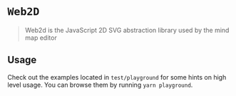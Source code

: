 # `Web2D`

> Web2d is the JavaScript 2D SVG abstraction library used by the mind map editor

## Usage

Check out the examples located in `test/playground` for some hints on high level usage. You can browse them by running `yarn playground`.
